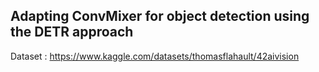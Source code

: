 ## Adapting ConvMixer for object detection using the DETR approach

Dataset : https://www.kaggle.com/datasets/thomasflahault/42aivision
